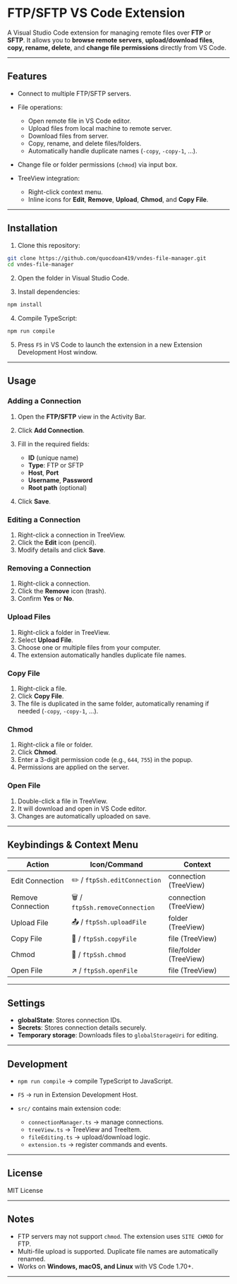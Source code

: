 # FTP/SFTP VS Code Extension

A Visual Studio Code extension for managing remote files over **FTP** or **SFTP**.
It allows you to **browse remote servers**, **upload/download files**, **copy, rename, delete**, and **change file permissions** directly from VS Code.

---

## Features

* Connect to multiple FTP/SFTP servers.
* File operations:

  * Open remote file in VS Code editor.
  * Upload files from local machine to remote server.
  * Download files from server.
  * Copy, rename, and delete files/folders.
  * Automatically handle duplicate names (`-copy`, `-copy-1`, ...).
* Change file or folder permissions (`chmod`) via input box.
* TreeView integration:

  * Right-click context menu.
  * Inline icons for **Edit**, **Remove**, **Upload**, **Chmod**, and **Copy File**.

---

## Installation

1. Clone this repository:

```bash
git clone https://github.com/quocdoan419/vndes-file-manager.git
cd vndes-file-manager
```

2. Open the folder in Visual Studio Code.

3. Install dependencies:

```bash
npm install
```

4. Compile TypeScript:

```bash
npm run compile
```

5. Press `F5` in VS Code to launch the extension in a new Extension Development Host window.

---

## Usage

### Adding a Connection

1. Open the **FTP/SFTP** view in the Activity Bar.
2. Click **Add Connection**.
3. Fill in the required fields:

   * **ID** (unique name)
   * **Type**: FTP or SFTP
   * **Host**, **Port**
   * **Username**, **Password**
   * **Root path** (optional)
4. Click **Save**.

### Editing a Connection

1. Right-click a connection in TreeView.
2. Click the **Edit** icon (pencil).
3. Modify details and click **Save**.

### Removing a Connection

1. Right-click a connection.
2. Click the **Remove** icon (trash).
3. Confirm **Yes** or **No**.

### Upload Files

1. Right-click a folder in TreeView.
2. Select **Upload File**.
3. Choose one or multiple files from your computer.
4. The extension automatically handles duplicate file names.

### Copy File

1. Right-click a file.
2. Click **Copy File**.
3. The file is duplicated in the same folder, automatically renaming if needed (`-copy`, `-copy-1`, ...).

### Chmod

1. Right-click a file or folder.
2. Click **Chmod**.
3. Enter a 3-digit permission code (e.g., `644`, `755`) in the popup.
4. Permissions are applied on the server.

### Open File

1. Double-click a file in TreeView.
2. It will download and open in VS Code editor.
3. Changes are automatically uploaded on save.

---

## Keybindings & Context Menu

| Action            | Icon/Command                   | Context                |
| ----------------- | ------------------------------ | ---------------------- |
| Edit Connection   | ✏️ / `ftpSsh.editConnection`   | connection (TreeView)  |
| Remove Connection | 🗑 / `ftpSsh.removeConnection` | connection (TreeView)  |
| Upload File       | 📤 / `ftpSsh.uploadFile`       | folder (TreeView)      |
| Copy File         | 📄 / `ftpSsh.copyFile`         | file (TreeView)        |
| Chmod             | 🔧 / `ftpSsh.chmod`            | file/folder (TreeView) |
| Open File         | ↗️ / `ftpSsh.openFile`         | file (TreeView)        |

---

## Settings

* **globalState**: Stores connection IDs.
* **Secrets**: Stores connection details securely.
* **Temporary storage**: Downloads files to `globalStorageUri` for editing.

---

## Development

* `npm run compile` → compile TypeScript to JavaScript.
* `F5` → run in Extension Development Host.
* `src/` contains main extension code:

  * `connectionManager.ts` → manage connections.
  * `treeView.ts` → TreeView and TreeItem.
  * `fileEditing.ts` → upload/download logic.
  * `extension.ts` → register commands and events.

---

## License

MIT License

---

## Notes

* FTP servers may not support `chmod`. The extension uses `SITE CHMOD` for FTP.
* Multi-file upload is supported. Duplicate file names are automatically renamed.
* Works on **Windows, macOS, and Linux** with VS Code 1.70+.

---
